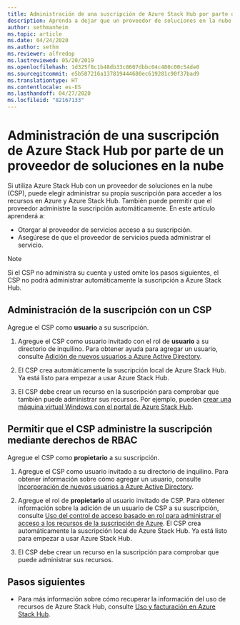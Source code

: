 ```yaml
---
title: Administración de una suscripción de Azure Stack Hub por parte de un proveedor de soluciones en la nube
description: Aprenda a dejar que un proveedor de soluciones en la nube (CSP) administre una suscripción de Azure Stack Hub.
author: sethmanheim
ms.topic: article
ms.date: 04/24/2020
ms.author: sethm
ms.reviewer: alfredop
ms.lastreviewed: 05/20/2019
ms.openlocfilehash: 1d325f8c1b48db33c8607dbbc04c480c00c54de0
ms.sourcegitcommit: e5b587216a137819444680ec619281c90f37bad9
ms.translationtype: HT
ms.contentlocale: es-ES
ms.lasthandoff: 04/27/2020
ms.locfileid: "82167133"
---
```

# <a name="let-your-cloud-solution-provider-manage-your-azure-stack-hub-subscription"></a>Administración de una suscripción de Azure Stack Hub por parte de un proveedor de soluciones en la nube

Si utiliza Azure Stack Hub con un proveedor de soluciones en la nube (CSP), puede elegir administrar su propia suscripción para acceder a los recursos en Azure y Azure Stack Hub. También puede permitir que el proveedor administre la suscripción automáticamente. En este artículo aprenderá a:

* Otorgar al proveedor de servicios acceso a su suscripción.
* Asegúrese de que el proveedor de servicios pueda administrar el servicio.

> [!NOTE]
> Si el CSP no administra su cuenta y usted omite los pasos siguientes, el CSP no podrá administrar automáticamente la suscripción a Azure Stack Hub.

## <a name="manage-your-subscription-with-a-csp"></a>Administración de la suscripción con un CSP

Agregue el CSP como **usuario** a su suscripción.

1. Agregue el CSP como usuario invitado con el rol de **usuario** a su directorio de inquilino. Para obtener ayuda para agregar un usuario, consulte [Adición de nuevos usuarios a Azure Active Directory](/azure/active-directory/add-users-azure-active-directory).

2. El CSP crea automáticamente la suscripción local de Azure Stack Hub. Ya está listo para empezar a usar Azure Stack Hub.

3. El CSP debe crear un recurso en la suscripción para comprobar que también puede administrar sus recursos. Por ejemplo, pueden [crear una máquina virtual Windows con el portal de Azure Stack Hub](azure-stack-quick-windows-portal.md).

## <a name="let-the-csp-manage-your-subscription-using-rbac-rights"></a>Permitir que el CSP administre la suscripción mediante derechos de RBAC

Agregue el CSP como **propietario** a su suscripción.

1. Agregue el CSP como usuario invitado a su directorio de inquilino. Para obtener información sobre cómo agregar un usuario, consulte [Incorporación de nuevos usuarios a Azure Active Directory](/azure/active-directory/add-users-azure-active-directory).

2. Agregue el rol de **propietario** al usuario invitado de CSP. Para obtener información sobre la adición de un usuario de CSP a su suscripción, consulte [Uso del control de acceso basado en rol para administrar el acceso a los recursos de la suscripción de Azure](/azure/role-based-access-control/role-assignments-portal). El CSP crea automáticamente la suscripción local de Azure Stack Hub. Ya está listo para empezar a usar Azure Stack Hub.
3. El CSP debe crear un recurso en la suscripción para comprobar que puede administrar sus recursos.

## <a name="next-steps"></a>Pasos siguientes

* Para más información sobre cómo recuperar la información del uso de recursos de Azure Stack Hub, consulte [Uso y facturación en Azure Stack Hub](../operator/azure-stack-billing-and-chargeback.md).
